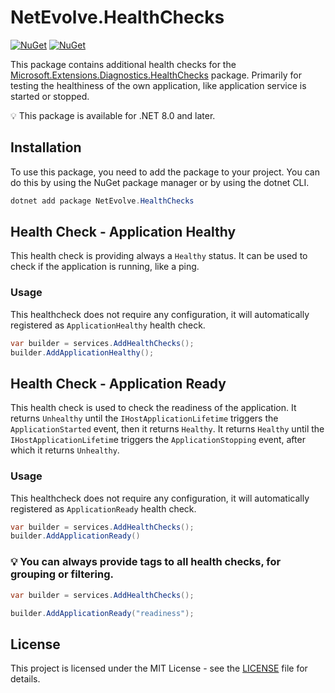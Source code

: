# NetEvolve.HealthChecks

[![NuGet](https://img.shields.io/nuget/v/NetEvolve.HealthChecks?logo=nuget)](https://www.nuget.org/packages/NetEvolve.HealthChecks/)
[![NuGet](https://img.shields.io/nuget/dt/NetEvolve.HealthChecks?logo=nuget)](https://www.nuget.org/packages/NetEvolve.HealthChecks/)

This package contains additional health checks for the [Microsoft.Extensions.Diagnostics.HealthChecks](https://www.nuget.org/packages/Microsoft.Extensions.Diagnostics.HealthChecks/) package.
Primarily for testing the healthiness of the own application, like application service is started or stopped.

:bulb: This package is available for .NET 8.0 and later.

## Installation
To use this package, you need to add the package to your project. You can do this by using the NuGet package manager or by using the dotnet CLI.

```powershell
dotnet add package NetEvolve.HealthChecks
```

## Health Check - Application Healthy
This health check is providing always a `Healthy` status. It can be used to check if the application is running, like a ping.

### Usage
This healthcheck does not require any configuration, it will automatically registered as `ApplicationHealthy` health check.

```csharp
var builder = services.AddHealthChecks();
builder.AddApplicationHealthy();
```

## Health Check - Application Ready
This health check is used to check the readiness of the application. It returns `Unhealthy` until the `IHostApplicationLifetime` triggers the `ApplicationStarted` event, then it returns `Healthy`. It returns `Healthy` until the `IHostApplicationLifetim`e triggers the `ApplicationStopping` event, after which it returns `Unhealthy`.

### Usage
This healthcheck does not require any configuration, it will automatically registered as `ApplicationReady` health check.

```csharp
var builder = services.AddHealthChecks();
builder.AddApplicationReady()
```


### :bulb: You can always provide tags to all health checks, for grouping or filtering.

```csharp
var builder = services.AddHealthChecks();

builder.AddApplicationReady("readiness");
```
## License

This project is licensed under the MIT License - see the [LICENSE](../../LICENSE) file for details.
